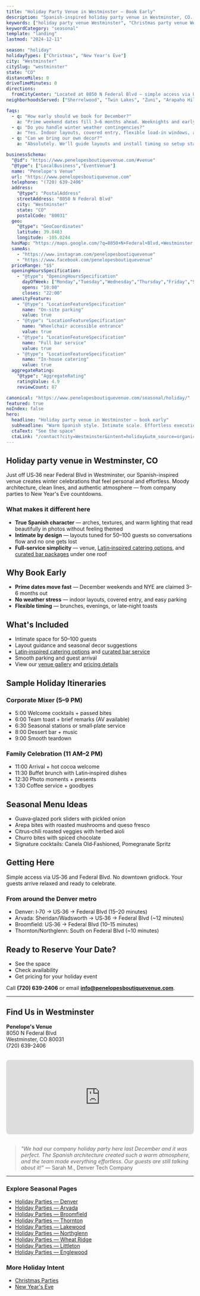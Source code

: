 ```yaml
---
title: "Holiday Party Venue in Westminster — Book Early"
description: "Spanish-inspired holiday party venue in Westminster, CO. Intimate space for 50-100 guests, easy parking, warm modern style. Dates fill fast."
keywords: ["holiday party venue Westminster", "Christmas party venue Westminster CO", "New Year's Eve venue Westminster", "holiday event space Westminster"]
keywordCategory: "seasonal"
template: "landing"
lastmod: "2024-12-11"

season: "holiday"
holidayTypes: ["Christmas", "New Year's Eve"]
city: "Westminster"
citySlug: "westminster"
state: "CO"
distanceMiles: 0
driveTimeMinutes: 0
directions:
  fromCityCenter: "Located at 8050 N Federal Blvd — simple access via US‑36 and Federal Blvd."
neighborhoodsServed: ["Sherrelwood", "Twin Lakes", "Zuni", "Arapaho Hills"]

faqs:
  - q: "How early should we book for December?"
    a: "Prime weekend dates fill 3–6 months ahead. Weeknights and early December offer more flexibility."
  - q: "Do you handle winter weather contingencies?"
    a: "Yes. Indoor layouts, covered entry, flexible load‑in windows, and on‑site parking keep plans smooth."
  - q: "Can we bring our own decor?"
    a: "Absolutely. We'll guide layouts and install timing so setup stays effortless."

businessSchema:
  "@id": "https://www.penelopesboutiquevenue.com/#venue"
  "@type": ["LocalBusiness","EventVenue"]
  name: "Penelope's Venue"
  url: "https://www.penelopesboutiquevenue.com"
  telephone: "(720) 639-2406"
  address:
    "@type": "PostalAddress"
    streetAddress: "8050 N Federal Blvd"
    city: "Westminster"
    state: "CO"
    postalCode: "80031"
  geo:
    "@type": "GeoCoordinates"
    latitude: 39.8483
    longitude: -105.0244
  hasMap: "https://maps.google.com/?q=8050+N+Federal+Blvd,+Westminster,+CO+80031"
  sameAs:
    - "https://www.instagram.com/penelopesboutiquevenue"
    - "https://www.facebook.com/penelopesboutiquevenue"
  priceRange: "$$"
  openingHoursSpecification:
    - "@type": "OpeningHoursSpecification"
      dayOfWeek: ["Monday","Tuesday","Wednesday","Thursday","Friday","Saturday","Sunday"]
      opens: "10:00"
      closes: "22:00"
  amenityFeature:
    - "@type": "LocationFeatureSpecification"
      name: "On-site parking"
      value: true
    - "@type": "LocationFeatureSpecification"
      name: "Wheelchair accessible entrance"
      value: true
    - "@type": "LocationFeatureSpecification"
      name: "Full bar service"
      value: true
    - "@type": "LocationFeatureSpecification"
      name: "In-house catering"
      value: true
  aggregateRating:
    "@type": "AggregateRating"
    ratingValue: 4.9
    reviewCount: 87

canonical: "https://www.penelopesboutiquevenue.com/seasonal/holiday/"
featured: true
noIndex: false
hero:
  headline: "Holiday party venue in Westminster — book early"
  subheadline: "Warm Spanish style. Intimate scale. Effortless execution."
  ctaText: "See the space"
  ctaLink: "/contact?city=Westminster&intent=holiday&utm_source=organic&utm_medium=seo&utm_campaign=seasonal-holiday&utm_content=westminster"
---
```


## Holiday party venue in Westminster, CO

Just off US‑36 near Federal Blvd in Westminster, our Spanish-inspired venue creates winter celebrations that feel personal and effortless. Moody architecture, clean lines, and authentic atmosphere — from company parties to New Year's Eve countdowns.

### What makes it different here

- **True Spanish character** — arches, textures, and warm lighting that read beautifully in photos without feeling themed
- **Intimate by design** — layouts tuned for 50–100 guests so conversations flow and no one gets lost
- **Full‑service simplicity** — venue, [Latin‑inspired catering options](/catering), and [curated bar packages](/venue#pricing) under one roof

## Why Book Early

- **Prime dates move fast** — December weekends and NYE are claimed 3–6 months out
- **No weather stress** — indoor layouts, covered entry, and easy parking
- **Flexible timing** — brunches, evenings, or late‑night toasts

## What's Included

- Intimate space for 50–100 guests
- Layout guidance and seasonal decor suggestions
- [Latin‑inspired catering options](/catering) and [curated bar service](/venue#pricing)
- Smooth parking and guest arrival
- View our [venue gallery](/gallery) and [pricing details](/pricing)

## Sample Holiday Itineraries

### Corporate Mixer (5–9 PM)
- 5:00 Welcome cocktails + passed bites
- 6:00 Team toast + brief remarks (AV available)
- 6:30 Seasonal stations or small‑plate service
- 8:00 Dessert bar + music
- 9:00 Smooth teardown

### Family Celebration (11 AM–2 PM)
- 11:00 Arrival + hot cocoa welcome
- 11:30 Buffet brunch with Latin‑inspired dishes
- 12:30 Photo moments + presents
- 1:30 Coffee service + goodbyes

## Seasonal Menu Ideas

- Guava‑glazed pork sliders with pickled onion
- Arepa bites with roasted mushrooms and queso fresco
- Citrus‑chili roasted veggies with herbed aioli
- Churro bites with spiced chocolate
- Signature cocktails: Canela Old‑Fashioned, Pomegranate Spritz

## Getting Here

Simple access via US‑36 and Federal Blvd. No downtown gridlock. Your guests arrive relaxed and ready to celebrate.

### From around the Denver metro
- Denver: I‑70 → US‑36 → Federal Blvd (15–20 minutes)
- Arvada: Sheridan/Wadsworth → US‑36 → Federal Blvd (~12 minutes)
- Broomfield: US‑36 → Federal Blvd (10–15 minutes)
- Thornton/Northglenn: South on Federal Blvd (~10 minutes)

## Ready to Reserve Your Date?

- See the space
- Check availability
- Get pricing for your holiday event

Call **(720) 639-2406** or email **info@penelopesboutiquevenue.com**.

---

## Find Us in Westminster

**Penelope's Venue**  
8050 N Federal Blvd  
Westminster, CO 80031  
(720) 639-2406

<iframe src="https://www.google.com/maps/embed?pb=!1m18!1m12!1m3!1d3043.123456789!2d-105.0244!3d39.8483!2m3!1f0!2f0!3f0!3m2!1i1024!2i768!4f13.1!3m3!1m2!1s0x0%3A0x0!2s8050+N+Federal+Blvd%2C+Westminster%2C+CO+80031!5e0!3m2!1sen!2sus!4v1234567890" width="100%" height="200" style="border:0;border-radius:8px;margin:1rem 0;" allowfullscreen="" loading="lazy" referrerpolicy="no-referrer-when-downgrade"></iframe>

> *"We had our company holiday party here last December and it was perfect. The Spanish architecture created such a warm atmosphere, and the team made everything effortless. Our guests are still talking about it!"* — Sarah M., Denver Tech Company

---

### Explore Seasonal Pages
- [Holiday Parties — Denver](/seasonal/holiday/denver/)
- [Holiday Parties — Arvada](/seasonal/holiday/arvada/)
- [Holiday Parties — Broomfield](/seasonal/holiday/broomfield/)
- [Holiday Parties — Thornton](/seasonal/holiday/thornton/)
- [Holiday Parties — Lakewood](/seasonal/holiday/lakewood/)
- [Holiday Parties — Northglenn](/seasonal/holiday/northglenn/)
- [Holiday Parties — Wheat Ridge](/seasonal/holiday/wheat-ridge/)
- [Holiday Parties — Littleton](/seasonal/holiday/littleton/)
- [Holiday Parties — Englewood](/seasonal/holiday/englewood/)

### More Holiday Intent
- [Christmas Parties](/seasonal/christmas/)
- [New Year's Eve](/seasonal/new-years/)


